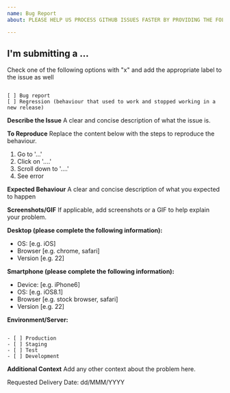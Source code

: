 ```yaml
---
name: Bug Report
about: PLEASE HELP US PROCESS GITHUB ISSUES FASTER BY PROVIDING THE FOLLOWING INFORMATION.

---
```


## I'm submitting a ...
Check one of the following options with "x" and add the appropriate label to the issue as well
<pre><code>
[ ] Bug report <!-- Please search this repo for a similar issue or PR before submitting -->
[ ] Regression (behaviour that used to work and stopped working in a new release)
</code></pre>

**Describe the Issue**
A clear and concise description of what the issue is.

**To Reproduce**
Replace the content below with the steps to reproduce the behaviour.
1. Go to '...'
2. Click on '....'
3. Scroll down to '....'
4. See error

**Expected Behaviour**
A clear and concise description of what you expected to happen

**Screenshots/GIF**
If applicable, add screenshots or a GIF to help explain your problem.

**Desktop (please complete the following information):**
 - OS: [e.g. iOS]
 - Browser [e.g. chrome, safari]
 - Version [e.g. 22]

**Smartphone (please complete the following information):**
 - Device: [e.g. iPhone6]
 - OS: [e.g. iOS8.1]
 - Browser [e.g. stock browser, safari]
 - Version [e.g. 22]

**Environment/Server:**
<pre><code>
- [ ] Production
- [ ] Staging
- [ ] Test
- [ ] Development
</code></pre>
<!-- If possible, check whether this is still an issue on the test server first -->

**Additional Context**
Add any other context about the problem here.

Requested Delivery Date: dd/MMM/YYYY
<!-- 
This gives us a better sense of the urgency of the issue compared to labels 
If possible, We'll respond with the expected delivery date
-->
